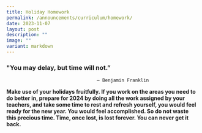 ```yaml
---
title: Holiday Homework
permalink: /announcements/curriculum/homework/
date: 2023-11-07
layout: post
description: ""
image: ""
variant: markdown
---
```

### "You may delay, but time will not.”

                                     – Benjamin Franklin

**Make use of your holidays fruitfully. 
If you work on the areas you need to do better in, prepare for 2024 by doing all the work assigned by your teachers, and take some time to rest and refresh yourself, you would feel ready for the new year. You would feel accomplished.
So do not waste this precious time. Time, once lost, is lost forever. You can never get it back.**
